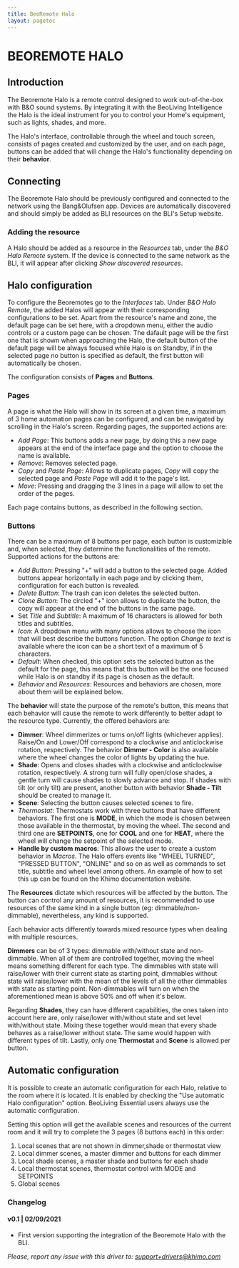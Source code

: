 ```yaml
---
title: BeoRemote Halo
layout: pagetoc
---
```


# BEOREMOTE HALO

## Introduction 
The Beoremote Halo is a remote control designed to work out-of-the-box with B&O sound systems. By integrating it with the BeoLiving Intelligence the Halo is the ideal instrument for you to control your Home's equipment, such as lights, shades, and more.

The Halo's interface, controllable through the wheel and touch screen, consists of pages created and customized by the user, and on each page, buttons can be added that will change the Halo's functionality depending on their **behavior**.

## Connecting

The Beoremote Halo should be previously configured and connected to the network using the Bang&Olufsen app. Devices are automatically discovered and should simply be added as BLI resources on the BLI's Setup website.

### Adding the resource
A Halo should be added as a resource in the *Resources* tab, under the *B&O Halo Remote* system. If the device is connected to the same network as the BLI, it will appear after clicking *Show discovered resources*.

## Halo configuration
To configure the Beoremotes go to the *Interfaces* tab. Under *B&O Halo Remote*, the added Halos will appear with their corresponding configurations to be set. Apart from the resource's name and zone, the default page can be set here, with a dropdown menu, either the audio controls or a custom page can be chosen. The dafault page will be the first one that is shown when approaching the Halo, the default button of the default page will be always focused while Halo is on Standby, if in the selected page no button is specified as default, the first button will automatically be chosen.

The configuration consists of **Pages** and **Buttons**.

### Pages
A page is what the Halo will show in its screen at a given time, a maximum of 3 home automation pages can be configured, and can be navigated by scrolling in the Halo's screen. Regarding pages, the supported actions are:

 - *Add Page*: This buttons adds a new page, by doing this a new page appears at the end of the interface page and the option to choose the name is available.
 - *Remove*: Removes selected page.
 - *Copy* and *Paste Page*: Allows to duplicate pages, *Copy* will copy the selected page and *Paste Page* will add it to the page's list.
 - *Move*: Pressing and dragging the 3 lines in a page will allow to set the order of the pages.

Each page contains buttons, as described in the following section.

### Buttons
There can be a maximum of 8 buttons per page, each button is customizible and, when selected, they determine the functionalities of the remote. Supported actions for the buttons are:

 - *Add Button*: Pressing "+" will add a button to the selected page. Added buttons appear horizontally in each page and by clicking them, configuration for each button is revealed.
 - *Delete Button*: The trash can icon deletes the selected button.
 - *Clone Button*: The circled "+" icon allows to duplicate the button, the copy will appear at the end of the buttons in the same page.
 - Set *Title* and *Subtitle*: A maximum of 16 characters is allowed for both titles and subtitles.
 - *Icon*: A dropdown menu with many options allows to choose the icon that will best describe the buttons function. The option *Change to text* is available where the icon can be a short text of a maximum of 5 characters.
 - *Default*: When checked, this option sets the selected button as the default for the page, this means that this button will be the one focused while Halo is on standby if its page is chosen as the default.
 - *Behavior* and *Resources*: Resources and behaviors are chosen, more about them will be explained below.

The **behavior** will state the purpose of the remote's button, this means that each behavior will cause the remote to work differently to better adapt to the resource type. Currently, the offered behaviors are:

 - **Dimmer**: Wheel dimmerizes or turns on/off lights (whichever applies). Raise/On and Lower/Off correspond to a clockwise and anticlockwise rotation, respectively. The behavior **Dimmer - Color** is also available where the wheel changes the color of lights by updating the hue.
 - **Shade**: Opens and closes shades with a clockwise and anticlockwise rotation, respectively. A strong turn will fully open/close shades, a gentle turn will cause shades to slowly advance and stop. If shades with tilt (or only tilt) are present, another button with behavior **Shade - Tilt** should be created to manage it.
 - **Scene**: Selecting the button causes selected scenes to fire.
 - *Thermostat*: Thermostats work with three buttons that have different behaviors. The first one is **MODE**, in which the mode is chosen between those available in the thermostat, by moving the wheel. The second and third one are **SETPOINTS**, one for **COOL** and one for **HEAT**, where the wheel will change the setpoint of the selected mode.
 - **Handle by custom macros**: This allows the user to create a custom behavior in *Macros*. The Halo offers events like "WHEEL TURNED", "PRESSED BUTTON", "ONLINE" and so on as well as commands to set title, subtitle and wheel level among others. An example of how to set this up can be found on the Khimo documentation website.

The **Resources** dictate which resources will be affected by the button. The button can control any amount of resources, it is recommended to use resources of the same kind in a single button (eg: dimmable/non-dimmable), nevertheless, any kind is supported. 

Each behavior acts differently towards mixed resource types when dealing with multiple resources.

**Dimmers** can be of 3 types: dimmable with/without state and non-dimmable. When all of them are controlled together, moving the wheel means something different for each type. The dimmables with state will raise/lower with their current state as starting point, dimmables without state will raise/lower with the mean of the levels of all the other dimmables with state as starting point. Non-dimmables will turn on when the aforementioned mean is above 50% and off when it's below.

Regarding **Shades**, they can have different capabilities, the ones taken into account here are, only raise/lower with/without state and set level with/without state. Mixing these together would mean that every shade behaves as a raise/lower without state. The same would happen with different types of tilt. Lastly, only one **Thermostat** and **Scene** is allowed per button.

## Automatic configuration

It is possible to create an automatic configuration for each Halo, relative to the room where it is located. It is enabled by checking the "Use automatic Halo configuration" option. BeoLiving Essential users always use the automatic configuration. 

Setting this option will get the available scenes and resources of the current room and it will try to complete the 3 pages (8 buttons each) in this order:

1. Local scenes that are not shown in dimmer,shade or thermostat view
2. Local dimmer scenes, a master dimmer and buttons for each dimmer
3. Local shade scenes, a master shade and buttons for each shade
4. Local thermostat scenes, thermostat control with MODE and SETPOINTS
5. Global scenes


### Changelog

#### v0.1 | 02/09/2021
 - First version supporting the integration of the Beoremote Halo with the BLI.

*Please, report any issue with this driver to: support+drivers@khimo.com*